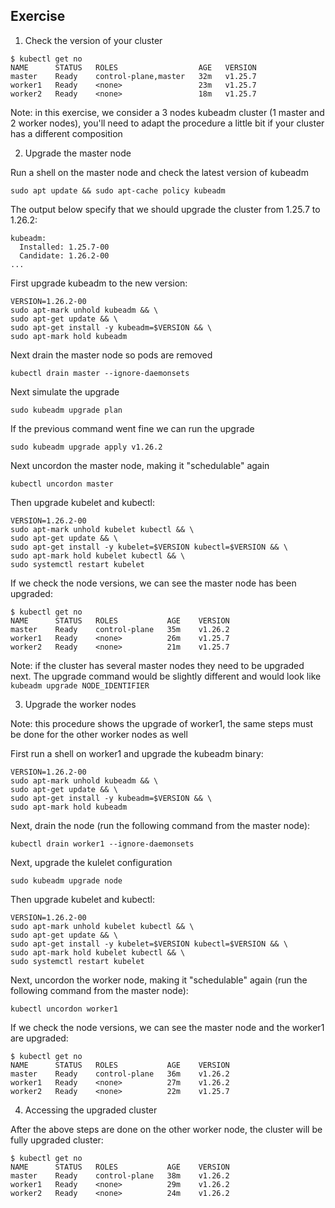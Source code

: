 ## Exercise

1. Check the version of your cluster

```
$ kubectl get no
NAME      STATUS   ROLES                  AGE   VERSION
master    Ready    control-plane,master   32m   v1.25.7
worker1   Ready    <none>                 23m   v1.25.7
worker2   Ready    <none>                 18m   v1.25.7
```

Note: in this exercise, we consider a 3 nodes kubeadm cluster (1 master and 2 worker nodes), you'll need to adapt the procedure a little bit if your cluster has a different composition

2. Upgrade the master node

Run a shell on the master node and check the latest version of kubeadm

```
sudo apt update && sudo apt-cache policy kubeadm
```

The output below specify that we should upgrade the cluster from 1.25.7 to 1.26.2:
```
kubeadm:
  Installed: 1.25.7-00
  Candidate: 1.26.2-00
...
```

First upgrade kubeadm to the new version:

```
VERSION=1.26.2-00
sudo apt-mark unhold kubeadm && \
sudo apt-get update && \
sudo apt-get install -y kubeadm=$VERSION && \
sudo apt-mark hold kubeadm
```

Next drain the master node so pods are removed

```
kubectl drain master --ignore-daemonsets
```

Next simulate the upgrade

```
sudo kubeadm upgrade plan
```

If the previous command went fine we can run the upgrade

```
sudo kubeadm upgrade apply v1.26.2
```

Next uncordon the master node, making it "schedulable" again

```
kubectl uncordon master
```

Then upgrade kubelet and kubectl:

```
VERSION=1.26.2-00
sudo apt-mark unhold kubelet kubectl && \
sudo apt-get update && \
sudo apt-get install -y kubelet=$VERSION kubectl=$VERSION && \
sudo apt-mark hold kubelet kubectl && \
sudo systemctl restart kubelet
```

If we check the node versions, we can see the master node has been upgraded:

```
$ kubectl get no
NAME      STATUS   ROLES           AGE    VERSION
master    Ready    control-plane   35m    v1.26.2
worker1   Ready    <none>          26m    v1.25.7
worker2   Ready    <none>          21m    v1.25.7
```

Note: if the cluster has several master nodes they need to be upgraded next. The upgrade command would be slightly different and would look like ```kubeadm upgrade NODE_IDENTIFIER```

3. Upgrade the worker nodes

Note: this procedure shows the upgrade of worker1, the same steps must be done for the other worker nodes as well

First run a shell on worker1 and upgrade the kubeadm binary:

```
VERSION=1.26.2-00
sudo apt-mark unhold kubeadm && \
sudo apt-get update && \
sudo apt-get install -y kubeadm=$VERSION && \
sudo apt-mark hold kubeadm
```

Next, drain the node (run the following command from the master node):

```
kubectl drain worker1 --ignore-daemonsets
```

Next, upgrade the kulelet configuration 

```
sudo kubeadm upgrade node
```

Then upgrade kubelet and kubectl:

```
VERSION=1.26.2-00
sudo apt-mark unhold kubelet kubectl && \
sudo apt-get update && \
sudo apt-get install -y kubelet=$VERSION kubectl=$VERSION && \
sudo apt-mark hold kubelet kubectl && \
sudo systemctl restart kubelet
```

Next, uncordon the worker node, making it "schedulable" again (run the following command from the master node):

```
kubectl uncordon worker1
```

If we check the node versions, we can see the master node and the worker1 are upgraded:

```
$ kubectl get no
NAME      STATUS   ROLES           AGE    VERSION
master    Ready    control-plane   36m    v1.26.2
worker1   Ready    <none>          27m    v1.26.2
worker2   Ready    <none>          22m    v1.25.7
```

4. Accessing the upgraded cluster

After the above steps are done on the other worker node, the cluster will be fully upgraded cluster:

```
$ kubectl get no
NAME      STATUS   ROLES           AGE    VERSION
master    Ready    control-plane   38m    v1.26.2
worker1   Ready    <none>          29m    v1.26.2
worker2   Ready    <none>          24m    v1.26.2
```
